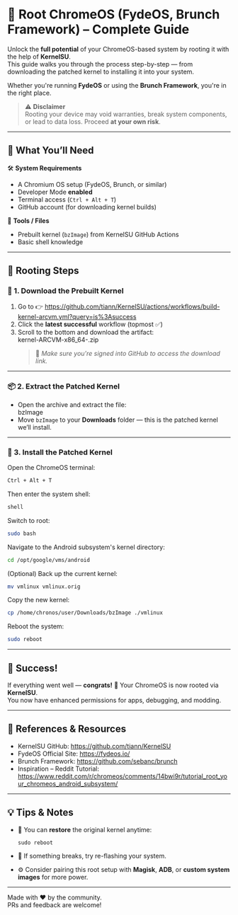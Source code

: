 # 📱 Root ChromeOS (FydeOS, Brunch Framework) – Complete Guide

Unlock the **full potential** of your ChromeOS-based system by rooting it with the help of **KernelSU**.  
This guide walks you through the process step-by-step — from downloading the patched kernel to installing it into your system.

Whether you're running **FydeOS** or using the **Brunch Framework**, you're in the right place.

> ⚠️ **Disclaimer**  
> Rooting your device may void warranties, break system components, or lead to data loss. Proceed **at your own risk**.

---

## 🚀 What You’ll Need

🛠️ **System Requirements**  
- A Chromium OS setup (FydeOS, Brunch, or similar)  
- Developer Mode **enabled**  
- Terminal access (`Ctrl + Alt + T`)  
- GitHub account (for downloading kernel builds)

📁 **Tools / Files**  
- Prebuilt kernel (`bzImage`) from KernelSU GitHub Actions  
- Basic shell knowledge

---

## 🧩 Rooting Steps

### 🔽 1. Download the Prebuilt Kernel

1. Go to 👉 https://github.com/tiann/KernelSU/actions/workflows/build-kernel-arcvm.yml?query=is%3Asuccess
2. Click the **latest successful** workflow (topmost ✅)
3. Scroll to the bottom and download the artifact:  
   kernel-ARCVM-x86_64-<version>.zip  
   > 📌 *Make sure you're signed into GitHub to access the download link.*

---

### 📦 2. Extract the Patched Kernel

- Open the archive and extract the file:  
  bzImage
- Move `bzImage` to your **Downloads** folder — this is the patched kernel we’ll install.

---

### 🧪 3. Install the Patched Kernel

Open the ChromeOS terminal:

```sh
Ctrl + Alt + T
```

Then enter the system shell:

```sh
shell
```

Switch to root:

```sh
sudo bash
```

Navigate to the Android subsystem's kernel directory:

```sh
cd /opt/google/vms/android
```

(Optional) Back up the current kernel:

```sh
mv vmlinux vmlinux.orig
```

Copy the new kernel:

```sh
cp /home/chronos/user/Downloads/bzImage ./vmlinux
```

Reboot the system:

```sh
sudo reboot
```

---

## 🎉 Success!

If everything went well — **congrats!** 🥳 Your ChromeOS is now rooted via **KernelSU**.  
You now have enhanced permissions for apps, debugging, and modding.

---

## 📎 References & Resources

- KernelSU GitHub: https://github.com/tiann/KernelSU
- FydeOS Official Site: https://fydeos.io/
- Brunch Framework: https://github.com/sebanc/brunch
- Inspiration – Reddit Tutorial: https://www.reddit.com/r/chromeos/comments/14bwi9r/tutorial_root_your_chromeos_android_subsystem/

---

## 💡 Tips & Notes

- 🔄 You can **restore** the original kernel anytime:
  ```mv vmlinux.orig vmlinux
  sudo reboot
  ```

- 🧯 If something breaks, try re-flashing your system.
- ⚙️ Consider pairing this root setup with **Magisk**, **ADB**, or **custom system images** for more power.

---

Made with ❤️ by the community.  
PRs and feedback are welcome!
